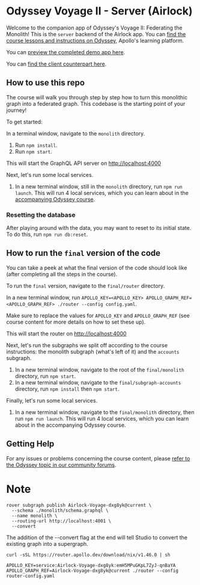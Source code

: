 # Odyssey Voyage II - Server (Airlock)

Welcome to the companion app of Odyssey's Voyage II: Federating the Monolith! This is the `server` backend of the Airlock app. You can [find the course lessons and instructions on Odyssey](http://apollographql.com/tutorials/voyage-part2), Apollo's learning platform.

You can [preview the completed demo app here](https://odyssey-airlock.netlify.app/).

You can [find the client counterpart here](https://github.com/apollographql/odyssey-voyage-II-client).

## How to use this repo

The course will walk you through step by step how to turn this monolithic graph into a federated graph. This codebase is the starting point of your journey!

To get started:

In a terminal window, navigate to the `monolith` directory.

1. Run `npm install`.
1. Run `npm start`.

This will start the GraphQL API server on [http://localhost:4000](http://localhost:4000)

Next, let's run some local services.

1. In a new terminal window, still in the `monolith` directory, run `npm run launch`. This will run 4 local services, which you can learn about in the [accompanying Odyssey course](https://www.apollographql.com/tutorials/voyage-part2/monolith-graph-setup).

### Resetting the database

After playing around with the data, you may want to reset to its initial state. To do this, run `npm run db:reset`.

## How to run the `final` version of the code

You can take a peek at what the final version of the code should look like (after completing all the steps in the course).

To run the `final` version, navigate to the `final/router` directory.

In a new terminal window, run `APOLLO_KEY=<APOLLO_KEY> APOLLO_GRAPH_REF=<APOLLO_GRAPH_REF> ./router --config config.yaml`.

Make sure to replace the values for `APOLLO_KEY` and `APOLLO_GRAPH_REF` (see course content for more details on how to set these up).

This will start the router on [http://localhost:4000](http://localhost:4000)

Next, let's run the subgraphs we split off according to the course instructions: the monolith subgraph (what's left of it) and the `accounts` subgraph.

1. In a new terminal window, navigate to the root of the `final/monolith` directory, run `npm start`.
1. In a new terminal window, navigate to the `final/subgraph-accounts` directory, run `npm install` then `npm start`.

Finally, let's run some local services.

1. In a new terminal window, navigate to the `final/monolith` directory, then run `npm run launch`. This will run 4 local services, which you can learn about in the accompanying Odyssey course.

## Getting Help

For any issues or problems concerning the course content, please [refer to the Odyssey topic in our community forums](https://community.apollographql.com/tags/c/help/6/odyssey).

# Note

```
rover subgraph publish Airlock-Voyage-dxg8yk@current \
  --schema ./monolith/schema.graphql \
  --name monolith \
  --routing-url http://localhost:4001 \
  --convert
```

The addition of the --convert flag at the end will tell Studio to convert the existing graph into a supergraph.

```
curl -sSL https://router.apollo.dev/download/nix/v1.46.0 | sh
```

```
APOLLO_KEY=service:Airlock-Voyage-dxg8yk:emH5MPuGKpL7ZyJ-qnBaYA APOLLO_GRAPH_REF=Airlock-Voyage-dxg8yk@current ./router --config router-config.yaml
```
